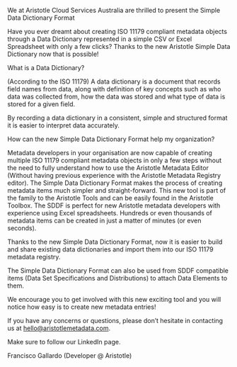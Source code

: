 We at Aristotle Cloud Services Australia are thrilled to present the Simple Data Dictionary Format

Have you ever dreamt about creating ISO 11179 compliant metadata objects through a Data Dictionary represented in a simple CSV or Excel Spreadsheet with only a few clicks? Thanks to the new Aristotle Simple Data Dictionary now that is possible!

What is a Data Dictionary?

(According to the ISO 11179) A data dictionary is a document that records field names from data, along with definition of key concepts such as who data was collected from, how the data was stored and what type of data is stored for a given field.

By recording a data dictionary in a consistent, simple and structured format it is easier to interpret data accurately. 

How can the new Simple Data Dictionary Format help my organization?

Metadata developers in your organisation are now capable of creating multiple ISO 11179 compliant metadata objects in only a few steps without the need to fully understand how to use the Aristotle Metadata Editor (Without having previous experience with the Aristotle Metadata Registry editor). The Simple Data Dictionary Format makes the process of creating metadata items much simpler and straight-forward. This new tool is part of the family to the Aristotle Tools and can be easily found in the Aristotle Toolbox. The SDDF is perfect for new Aristotle metadata developers with experience using Excel spreadsheets. Hundreds or even thousands of metadata items can be created in just a matter of minutes (or even seconds).

Thanks to the new Simple Data Dictionary Format, now it is easier to build and share existing data dictionaries and import them into our ISO 11179 metadata registry.

The Simple Data Dictionary Format can also be used from SDDF compatible items (Data Set Specifications and Distributions) to attach Data Elements to them.

We encourage you to get involved with this new exciting tool and you will notice how easy is to create new metadata entries!

If you have any concerns or questions, please don’t hesitate in contacting us at hello@aristotlemetadata.com.

Make sure to follow our LinkedIn page.

Francisco Gallardo (Developer @ Aristotle)
